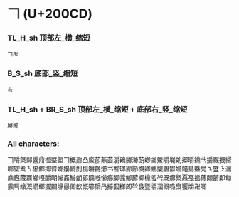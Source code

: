# 𠃍 (U+200CD) 

### TL_H_sh 顶部左_横_缩短
`𠃍卍`

### B_S_sh 底部_竖_缩短
`㪲`

### TL_H_sh + BR_S_sh 顶部左_横_缩短 + 底部右_竖_缩短
`膷嚮`

### All characters:
𠃍嚼槩鄡響鼎櫭塈塱𠃍概鼐凸廄莭薡莔灂鵖膷瀄蓢蝍鎯鱀䂃㙟勆郷㬭鐤㪲㩱厩摡嚮啷堲䎞㇎櫛䱶揤䐴嫏嬝鲫剆槝皭爵㸅书㗽瑯廊節樃卿鱜㮾䵻欎䗻郒島䀈鳬㇍䇒㇋濎鼑廐蔇鼏鄉嘠釂朙幯鼒䲙朗郎䳭嘅㦢癤䐚䵼鯽蓈楖檙蠞㔖既㾿䊠㥑戞搗薌䫀欝即匓䨶巪蟂溉㠨螂蠁䦳䵺曏㑡欴慨㘉㮣冎擳囧榔㓪㫇裊暨穱㴄穊嘄梟饗爝卍唧
